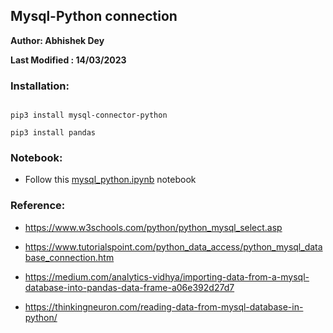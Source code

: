 ## Mysql-Python connection

**Author: Abhishek Dey**

**Last Modified : 14/03/2023**


### Installation:


```

pip3 install mysql-connector-python

pip3 install pandas

```


### Notebook:


* Follow this [mysql_python.ipynb](mysql_python.ipynb) notebook


### Reference:


* https://www.w3schools.com/python/python_mysql_select.asp

* https://www.tutorialspoint.com/python_data_access/python_mysql_database_connection.htm

* https://medium.com/analytics-vidhya/importing-data-from-a-mysql-database-into-pandas-data-frame-a06e392d27d7

* https://thinkingneuron.com/reading-data-from-mysql-database-in-python/
